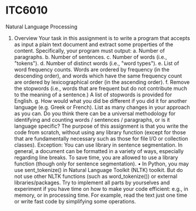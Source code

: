 # ITC6010
Natural Language Processing

1. Overview
Your task in this assignment is to write a program that accepts as input a plain text document and extract some properties of the content.  Specifically, your program must output:
a.	Number of paragraphs.
b.	Number of sentences.
c.	Number of words (i.e., "tokens").
d.	Number of distinct words (i.e., "word types").
e.	List of word frequency counts.  Words are ordered by frequency (in the descending order), and words which have the same frequency count are ordered by lexicographical order (in the ascending order).
f.	Remove the stopwords (i.e., words that are frequent but do not contribute much to the meaning of a sentence.)  A list of stopwords is provided for English.
g.	How would what you did be different if you did it for another language (e.g. Greek or French). List as many changes in your approach as you can. Do you think there can be a universal methodology for identifying and counting words / sentences / paragraphs, or is it language specific?
The purpose of this assignment is that you write the code from scratch, without using any library function (except for those that are fundamentally necessary such as those for file I/O or collection classes).
Exception: You can use library in sentence segmentation.  In general, a document can be formatted in a variety of ways, especially regarding line breaks.  To save time, you are allowed to use a library function (though only for sentence segmentation).
•	In Python, you may use sent_tokenize() in Natural Language Toolkit (NLTK) toolkit.  But do not use other NLTK functions (such as word_tokenize()) or external libraries/packages.
Try to implement all parts by yourselves and experiment if you have time on how to make your code efficient: e.g., in memory, or in processing time. For example, read the text just one time or write fast code by simplifying some operations.
